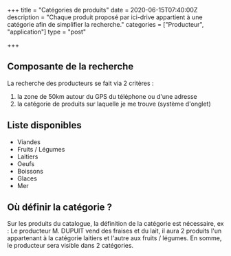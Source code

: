 +++
title = "Catégories de produits"
date = 2020-06-15T07:40:00Z
description = "Chaque produit proposé par ici-drive appartient à une catégorie afin de simplifier la recherche."
categories = ["Producteur", "application"]
type = "post"

+++

## Composante de la recherche
La recherche des producteurs se fait via 2 critères :
1) la zone de 50km autour du GPS du téléphone ou d'une adresse
2) la catégorie de produits sur laquelle je me trouve (système d'onglet)

## Liste disponibles
* Viandes
* Fruits / Légumes
* Laitiers
* Oeufs
* Boissons
* Glaces
* Mer

## Où définir la catégorie ?
Sur les produits du catalogue, la définition de la catégorie est nécessaire, ex :
Le producteur M. DUPUIT vend des fraises et du lait, il aura 2 produits l'un appartenant à la catégorie laitiers et l'autre aux fruits / légumes. En somme, le producteur sera visible dans 2 catégories.
